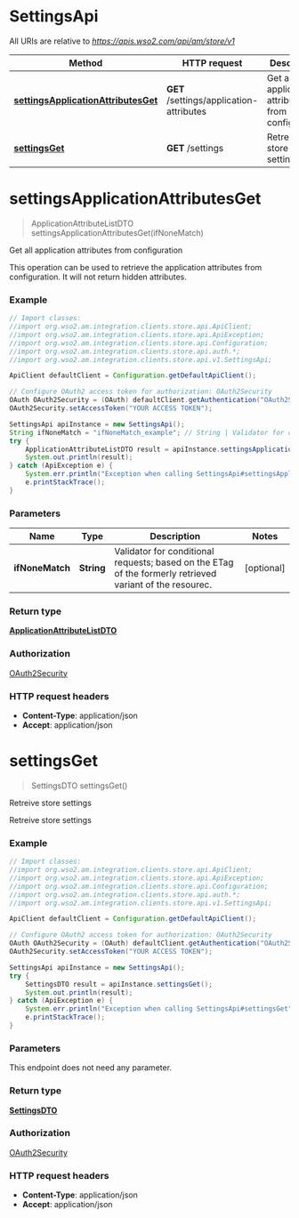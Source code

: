 # SettingsApi

All URIs are relative to *https://apis.wso2.com/api/am/store/v1*

Method | HTTP request | Description
------------- | ------------- | -------------
[**settingsApplicationAttributesGet**](SettingsApi.md#settingsApplicationAttributesGet) | **GET** /settings/application-attributes | Get all application attributes from configuration 
[**settingsGet**](SettingsApi.md#settingsGet) | **GET** /settings | Retreive store settings


<a name="settingsApplicationAttributesGet"></a>
# **settingsApplicationAttributesGet**
> ApplicationAttributeListDTO settingsApplicationAttributesGet(ifNoneMatch)

Get all application attributes from configuration 

This operation can be used to retrieve the application attributes from configuration. It will not return hidden attributes. 

### Example
```java
// Import classes:
//import org.wso2.am.integration.clients.store.api.ApiClient;
//import org.wso2.am.integration.clients.store.api.ApiException;
//import org.wso2.am.integration.clients.store.api.Configuration;
//import org.wso2.am.integration.clients.store.api.auth.*;
//import org.wso2.am.integration.clients.store.api.v1.SettingsApi;

ApiClient defaultClient = Configuration.getDefaultApiClient();

// Configure OAuth2 access token for authorization: OAuth2Security
OAuth OAuth2Security = (OAuth) defaultClient.getAuthentication("OAuth2Security");
OAuth2Security.setAccessToken("YOUR ACCESS TOKEN");

SettingsApi apiInstance = new SettingsApi();
String ifNoneMatch = "ifNoneMatch_example"; // String | Validator for conditional requests; based on the ETag of the formerly retrieved variant of the resourec. 
try {
    ApplicationAttributeListDTO result = apiInstance.settingsApplicationAttributesGet(ifNoneMatch);
    System.out.println(result);
} catch (ApiException e) {
    System.err.println("Exception when calling SettingsApi#settingsApplicationAttributesGet");
    e.printStackTrace();
}
```

### Parameters

Name | Type | Description  | Notes
------------- | ------------- | ------------- | -------------
 **ifNoneMatch** | **String**| Validator for conditional requests; based on the ETag of the formerly retrieved variant of the resourec.  | [optional]

### Return type

[**ApplicationAttributeListDTO**](ApplicationAttributeListDTO.md)

### Authorization

[OAuth2Security](../README.md#OAuth2Security)

### HTTP request headers

 - **Content-Type**: application/json
 - **Accept**: application/json

<a name="settingsGet"></a>
# **settingsGet**
> SettingsDTO settingsGet()

Retreive store settings

Retreive store settings 

### Example
```java
// Import classes:
//import org.wso2.am.integration.clients.store.api.ApiClient;
//import org.wso2.am.integration.clients.store.api.ApiException;
//import org.wso2.am.integration.clients.store.api.Configuration;
//import org.wso2.am.integration.clients.store.api.auth.*;
//import org.wso2.am.integration.clients.store.api.v1.SettingsApi;

ApiClient defaultClient = Configuration.getDefaultApiClient();

// Configure OAuth2 access token for authorization: OAuth2Security
OAuth OAuth2Security = (OAuth) defaultClient.getAuthentication("OAuth2Security");
OAuth2Security.setAccessToken("YOUR ACCESS TOKEN");

SettingsApi apiInstance = new SettingsApi();
try {
    SettingsDTO result = apiInstance.settingsGet();
    System.out.println(result);
} catch (ApiException e) {
    System.err.println("Exception when calling SettingsApi#settingsGet");
    e.printStackTrace();
}
```

### Parameters
This endpoint does not need any parameter.

### Return type

[**SettingsDTO**](SettingsDTO.md)

### Authorization

[OAuth2Security](../README.md#OAuth2Security)

### HTTP request headers

 - **Content-Type**: application/json
 - **Accept**: application/json

